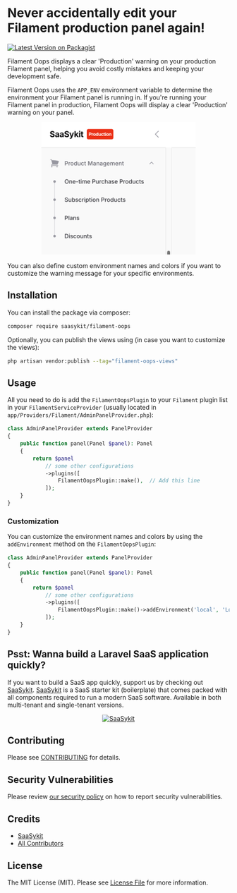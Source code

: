 # Never accidentally edit your Filament production panel again!

[![Latest Version on Packagist](https://img.shields.io/packagist/v/saasykit/filament-oops.svg?style=flat-square)](https://packagist.org/packages/saasykit/filament-oops)

Filament Oops displays a clear 'Production' warning on your production Filament panel, helping you avoid costly mistakes and keeping your development safe.

Filament Oops uses the `APP_ENV` environment variable to determine the environment your Filament panel is running in. If you're running your Filament panel in production, Filament Oops will display a clear 'Production' warning on your panel.

<p align="center"><img style="height: 300px"  src="./docs/img/warning.png" alt="Warning"></p>

You can also define custom environment names and colors if you want to customize the warning message for your specific environments.

## Installation

You can install the package via composer:

```bash
composer require saasykit/filament-oops
```

Optionally, you can publish the views using (in case you want to customize the views):

```bash
php artisan vendor:publish --tag="filament-oops-views"
```

## Usage

All you need to do is add the `FilamentOopsPlugin` to your `Filament` plugin list in your `FilamentServiceProvider` (usually located in `app/Providers/Filament/AdminPanelProvider.php`):

```php
class AdminPanelProvider extends PanelProvider
{
    public function panel(Panel $panel): Panel
    {
        return $panel
            // some other configurations
            ->plugins([
                FilamentOopsPlugin::make(),  // Add this line
            ]);
    }
}
```

### Customization

You can customize the environment names and colors by using the `addEnvironment` method on the `FilamentOopsPlugin`:

```php
class AdminPanelProvider extends PanelProvider
{
    public function panel(Panel $panel): Panel
    {
        return $panel
            // some other configurations
            ->plugins([
                FilamentOopsPlugin::make()->addEnvironment('local', 'Local', '#008000'),  // Add this line
            ]);
    }
}
```

## Psst: Wanna build a Laravel SaaS application quickly?
If you want to build a SaaS app quickly, support us by checking out [SaaSykit](https://saasykit.com?ref=filament-oops). [SaaSykit](https://saasykit.com?ref=filament-oops) is a SaaS starter kit (boilerplate) that comes packed with all components required to run a modern SaaS software. Available in both multi-tenant and single-tenant versions.

<p align="center"><a href="https://saasykit.com?ref=filament-oops"><img style="height: 60px"  src="https://saasykit.com/images/logo-dark.png" alt="SaaSykit"></a></p>

## Contributing

Please see [CONTRIBUTING](.github/CONTRIBUTING.md) for details.

## Security Vulnerabilities

Please review [our security policy](../../security/policy) on how to report security vulnerabilities.

## Credits

- [SaaSykit](https://github.com/saasykit)
- [All Contributors](../../contributors)

## License

The MIT License (MIT). Please see [License File](LICENSE.md) for more information.
